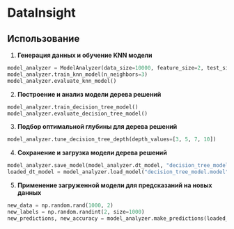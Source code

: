 # DataInsight

## Использование

1. **Генерация данных и обучение KNN модели**

```python
model_analyzer = ModelAnalyzer(data_size=10000, feature_size=2, test_size=0.2, random_state=42)
model_analyzer.train_knn_model(n_neighbors=3)
model_analyzer.evaluate_knn_model()
```
   
2. **Построение и анализ модели дерева решений**
```python
model_analyzer.train_decision_tree_model()
model_analyzer.evaluate_decision_tree_model()
```

3. **Подбор оптимальной глубины для дерева решений**
```python
model_analyzer.tune_decision_tree_depth(depth_values=[3, 5, 7, 10])
```

4. **Сохранение и загрузка модели дерева решений**
```python
model_analyzer.save_model(model_analyzer.dt_model, "decision_tree_model.model")
loaded_dt_model = model_analyzer.load_model("decision_tree_model.model")
```

5. **Применение загруженной модели для предсказаний на новых данных**
```python
new_data = np.random.rand(1000, 2)
new_labels = np.random.randint(2, size=1000)
new_predictions, new_accuracy = model_analyzer.make_predictions(loaded_dt_model, new_data, y_true=new_labels)
```

